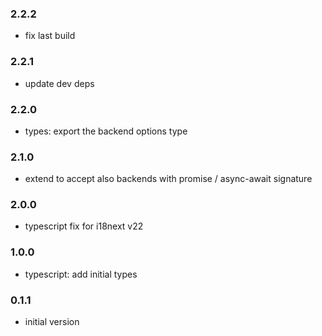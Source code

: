 ### 2.2.2

- fix last build

### 2.2.1

- update dev deps

### 2.2.0

- types: export the backend options type

### 2.1.0

- extend to accept also backends with promise / async-await signature

### 2.0.0

- typescript fix for i18next v22

### 1.0.0

- typescript: add initial types

### 0.1.1
- initial version
